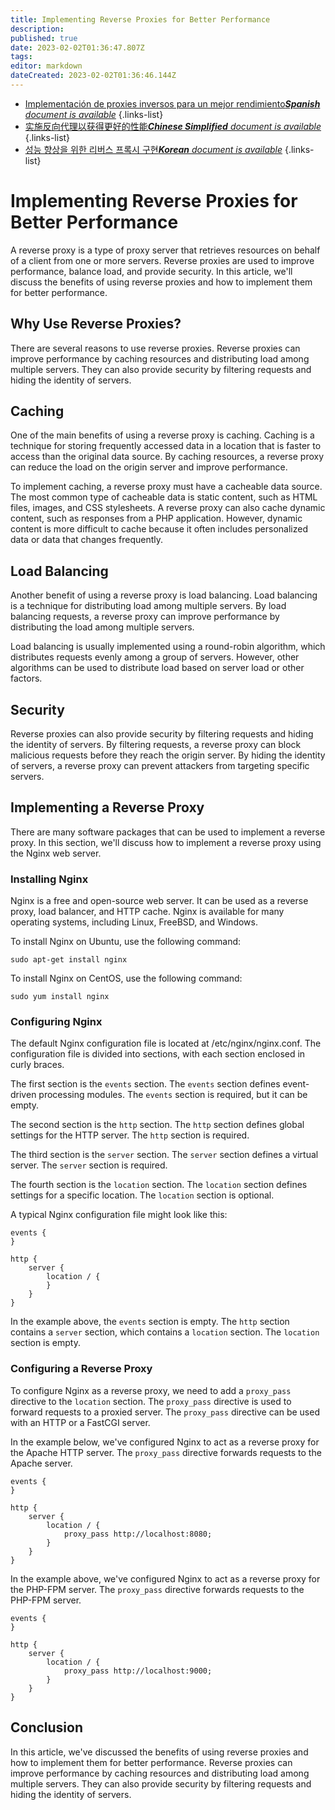 ```yaml
---
title: Implementing Reverse Proxies for Better Performance
description: 
published: true
date: 2023-02-02T01:36:47.807Z
tags: 
editor: markdown
dateCreated: 2023-02-02T01:36:46.144Z
---
```


- [Implementación de proxies inversos para un mejor rendimiento***Spanish** document is available*](/es/Knowledge-base/Backend/implementing-reverse-proxies-for-better-performance)
{.links-list}
- [实施反向代理以获得更好的性能***Chinese Simplified** document is available*](/zh/Knowledge-base/Backend/implementing-reverse-proxies-for-better-performance)
{.links-list}
- [성능 향상을 위한 리버스 프록시 구현***Korean** document is available*](/ko/Knowledge-base/Backend/implementing-reverse-proxies-for-better-performance)
{.links-list}


# Implementing Reverse Proxies for Better Performance

A reverse proxy is a type of proxy server that retrieves resources on behalf of a client from one or more servers. Reverse proxies are used to improve performance, balance load, and provide security. In this article, we'll discuss the benefits of using reverse proxies and how to implement them for better performance.

## Why Use Reverse Proxies?

There are several reasons to use reverse proxies. Reverse proxies can improve performance by caching resources and distributing load among multiple servers. They can also provide security by filtering requests and hiding the identity of servers.

## Caching

One of the main benefits of using a reverse proxy is caching. Caching is a technique for storing frequently accessed data in a location that is faster to access than the original data source. By caching resources, a reverse proxy can reduce the load on the origin server and improve performance.

To implement caching, a reverse proxy must have a cacheable data source. The most common type of cacheable data is static content, such as HTML files, images, and CSS stylesheets. A reverse proxy can also cache dynamic content, such as responses from a PHP application. However, dynamic content is more difficult to cache because it often includes personalized data or data that changes frequently.

## Load Balancing

Another benefit of using a reverse proxy is load balancing. Load balancing is a technique for distributing load among multiple servers. By load balancing requests, a reverse proxy can improve performance by distributing the load among multiple servers.

Load balancing is usually implemented using a round-robin algorithm, which distributes requests evenly among a group of servers. However, other algorithms can be used to distribute load based on server load or other factors.

## Security

Reverse proxies can also provide security by filtering requests and hiding the identity of servers. By filtering requests, a reverse proxy can block malicious requests before they reach the origin server. By hiding the identity of servers, a reverse proxy can prevent attackers from targeting specific servers.

## Implementing a Reverse Proxy

There are many software packages that can be used to implement a reverse proxy. In this section, we'll discuss how to implement a reverse proxy using the Nginx web server.

### Installing Nginx

Nginx is a free and open-source web server. It can be used as a reverse proxy, load balancer, and HTTP cache. Nginx is available for many operating systems, including Linux, FreeBSD, and Windows.

To install Nginx on Ubuntu, use the following command:

```
sudo apt-get install nginx
```

To install Nginx on CentOS, use the following command:

```
sudo yum install nginx
```

### Configuring Nginx

The default Nginx configuration file is located at /etc/nginx/nginx.conf. The configuration file is divided into sections, with each section enclosed in curly braces.

The first section is the ```events``` section. The ```events``` section defines event-driven processing modules. The ```events``` section is required, but it can be empty.

The second section is the ```http``` section. The ```http``` section defines global settings for the HTTP server. The ```http``` section is required.

The third section is the ```server``` section. The ```server``` section defines a virtual server. The ```server``` section is required.

The fourth section is the ```location``` section. The ```location``` section defines settings for a specific location. The ```location``` section is optional.

A typical Nginx configuration file might look like this:

```
events {
}

http {
    server {
        location / {
        }
    }
}
```

In the example above, the ```events``` section is empty. The ```http``` section contains a ```server``` section, which contains a ```location``` section. The ```location``` section is empty.

### Configuring a Reverse Proxy

To configure Nginx as a reverse proxy, we need to add a ```proxy_pass``` directive to the ```location``` section. The ```proxy_pass``` directive is used to forward requests to a proxied server. The ```proxy_pass``` directive can be used with an HTTP or a FastCGI server.

In the example below, we've configured Nginx to act as a reverse proxy for the Apache HTTP server. The ```proxy_pass``` directive forwards requests to the Apache server.

```
events {
}

http {
    server {
        location / {
            proxy_pass http://localhost:8080;
        }
    }
}
```

In the example above, we've configured Nginx to act as a reverse proxy for the PHP-FPM server. The ```proxy_pass``` directive forwards requests to the PHP-FPM server.

```
events {
}

http {
    server {
        location / {
            proxy_pass http://localhost:9000;
        }
    }
}
```

## Conclusion

In this article, we've discussed the benefits of using reverse proxies and how to implement them for better performance. Reverse proxies can improve performance by caching resources and distributing load among multiple servers. They can also provide security by filtering requests and hiding the identity of servers.